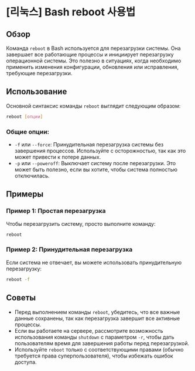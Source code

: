 # [리눅스] Bash reboot 사용법

## Обзор
Команда `reboot` в Bash используется для перезагрузки системы. Она завершает все работающие процессы и инициирует перезагрузку операционной системы. Это полезно в ситуациях, когда необходимо применить изменения конфигурации, обновления или исправления, требующие перезагрузки.

## Использование
Основной синтаксис команды `reboot` выглядит следующим образом:

```bash
reboot [опции]
```

### Общие опции:
- `-f` или `--force`: Принудительная перезагрузка системы без завершения процессов. Используйте с осторожностью, так как это может привести к потере данных.
- `-p` или `--poweroff`: Выключает систему после перезагрузки. Это может быть полезно, если вы хотите, чтобы система полностью отключилась.

## Примеры
### Пример 1: Простая перезагрузка
Чтобы перезагрузить систему, просто выполните команду:

```bash
reboot
```

### Пример 2: Принудительная перезагрузка
Если система не отвечает, вы можете использовать принудительную перезагрузку:

```bash
reboot -f
```

## Советы
- Перед выполнением команды `reboot`, убедитесь, что все важные данные сохранены, так как перезагрузка завершит все активные процессы.
- Если вы работаете на сервере, рассмотрите возможность использования команды `shutdown` с параметром `-r`, чтобы дать пользователям время для завершения работы перед перезагрузкой.
- Используйте `reboot` только с соответствующими правами (обычно требуется права суперпользователя), чтобы избежать ошибок доступа.